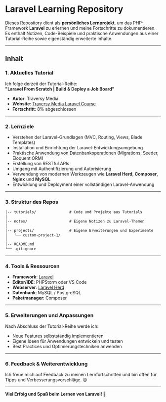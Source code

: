 # **Laravel Learning Repository**

Dieses Repository dient als **persönliches Lernprojekt**, um das PHP-Framework **Laravel** zu erlernen und meine Fortschritte zu dokumentieren. Es enthält Notizen, Code-Beispiele und praktische Anwendungen aus einer Tutorial-Reihe sowie eigenständig erweiterte Inhalte.  

---

## **Inhalt**  

### **1. Aktuelles Tutorial**  
Ich folge derzeit der Tutorial-Reihe:  
**"Laravel From Scratch | Build & Deploy a Job Board"**  
- **Autor**: Traversy Media  
- **Website**: [Traversy Media Laravel Course](https://www.traversymedia.com/)  
- **Fortschritt**: 8% abgeschlossen

---

### **2. Lernziele**  
- Verstehen der Laravel-Grundlagen (MVC, Routing, Views, Blade Templates)  
- Installation und Einrichtung der Laravel-Entwicklungsumgebung  
- Praktische Anwendung von Datenbankoperationen (Migrations, Seeder, Eloquent ORM)  
- Erstellung von RESTful APIs  
- Umgang mit Authentifizierung und Autorisierung  
- Verwendung von modernen Werkzeugen wie **Laravel Herd**, **Composer**, **Nginx** und **MySQL**  
- Entwicklung und Deployment einer vollständigen Laravel-Anwendung  

---

### **3. Struktur des Repos**  

```markdown
│-- tutorials/               # Code und Projekte aus Tutorials  
│  
│-- notes/                   # Eigene Notizen zu Laravel-Themen  
│  
│-- projects/                # Eigene Erweiterungen und Experimente  
│   └── custom-project-1/  
│  
│-- README.md                
└── .gitignore               
```

---

### **4. Tools & Ressourcen**  

- **Framework**: [Laravel](https://laravel.com/)  
- **Editor/IDE**: PHPStorm oder VS Code  
- **Webserver**: [Laravel Herd](https://herd.laravel.com/)  
- **Datenbank**: MySQL / PostgreSQL  
- **Paketmanager**: Composer  

---

### **5. Erweiterungen und Anpassungen**  
Nach Abschluss der Tutorial-Reihe werde ich:  
- Neue Features selbstständig implementieren  
- Eigene Ideen für Anwendungen entwickeln und testen  
- Best Practices und Optimierungstechniken anwenden  

---

### **6. Feedback & Weiterentwicklung**  
Ich freue mich auf Feedback zu meinen Lernfortschritten und bin offen für Tipps und Verbesserungsvorschläge. 😊  

---

**Viel Erfolg und Spaß beim Lernen von Laravel! 🚀**  
